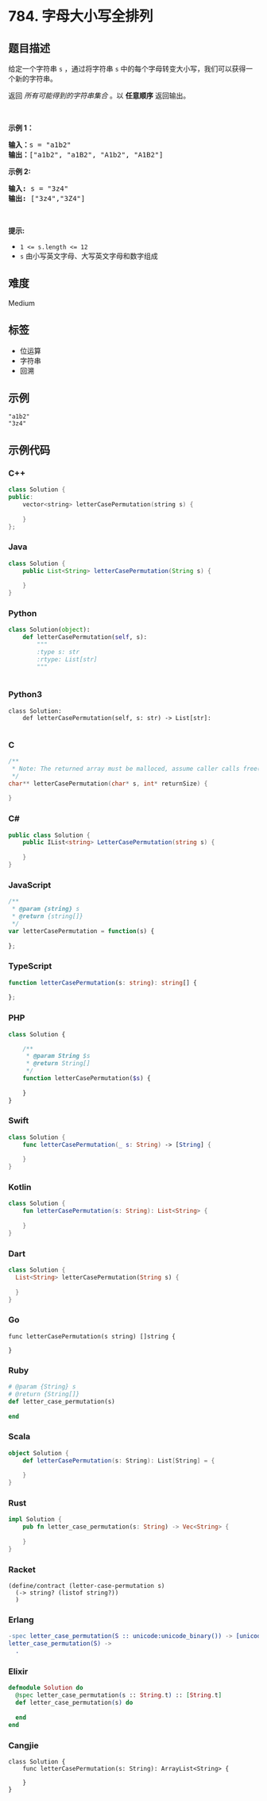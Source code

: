 # 784. 字母大小写全排列

## 题目描述

<p>给定一个字符串&nbsp;<code>s</code>&nbsp;，通过将字符串&nbsp;<code>s</code>&nbsp;中的每个字母转变大小写，我们可以获得一个新的字符串。</p>

<p>返回 <em>所有可能得到的字符串集合</em> 。以 <strong>任意顺序</strong> 返回输出。</p>

<p>&nbsp;</p>

<p><strong>示例 1：</strong></p>

<pre>
<strong>输入：</strong>s = "a1b2"
<strong>输出：</strong>["a1b2", "a1B2", "A1b2", "A1B2"]
</pre>

<p><strong>示例 2:</strong></p>

<pre>
<strong>输入:</strong> s = "3z4"
<strong>输出:</strong> ["3z4","3Z4"]
</pre>

<p>&nbsp;</p>

<p><strong>提示:</strong></p>

<ul>
	<li><code>1 &lt;= s.length &lt;= 12</code></li>
	<li><code>s</code>&nbsp;由小写英文字母、大写英文字母和数字组成</li>
</ul>


## 难度

Medium

## 标签

- 位运算
- 字符串
- 回溯

## 示例

```
"a1b2"
"3z4"
```

## 示例代码

### C++

```cpp
class Solution {
public:
    vector<string> letterCasePermutation(string s) {
        
    }
};
```

### Java

```java
class Solution {
    public List<String> letterCasePermutation(String s) {
        
    }
}
```

### Python

```python
class Solution(object):
    def letterCasePermutation(self, s):
        """
        :type s: str
        :rtype: List[str]
        """
        
```

### Python3

```python3
class Solution:
    def letterCasePermutation(self, s: str) -> List[str]:
        
```

### C

```c
/**
 * Note: The returned array must be malloced, assume caller calls free().
 */
char** letterCasePermutation(char* s, int* returnSize) {
    
}
```

### C#

```csharp
public class Solution {
    public IList<string> LetterCasePermutation(string s) {
        
    }
}
```

### JavaScript

```javascript
/**
 * @param {string} s
 * @return {string[]}
 */
var letterCasePermutation = function(s) {
    
};
```

### TypeScript

```typescript
function letterCasePermutation(s: string): string[] {
    
};
```

### PHP

```php
class Solution {

    /**
     * @param String $s
     * @return String[]
     */
    function letterCasePermutation($s) {
        
    }
}
```

### Swift

```swift
class Solution {
    func letterCasePermutation(_ s: String) -> [String] {
        
    }
}
```

### Kotlin

```kotlin
class Solution {
    fun letterCasePermutation(s: String): List<String> {
        
    }
}
```

### Dart

```dart
class Solution {
  List<String> letterCasePermutation(String s) {
    
  }
}
```

### Go

```golang
func letterCasePermutation(s string) []string {
    
}
```

### Ruby

```ruby
# @param {String} s
# @return {String[]}
def letter_case_permutation(s)
    
end
```

### Scala

```scala
object Solution {
    def letterCasePermutation(s: String): List[String] = {
        
    }
}
```

### Rust

```rust
impl Solution {
    pub fn letter_case_permutation(s: String) -> Vec<String> {
        
    }
}
```

### Racket

```racket
(define/contract (letter-case-permutation s)
  (-> string? (listof string?))
  )
```

### Erlang

```erlang
-spec letter_case_permutation(S :: unicode:unicode_binary()) -> [unicode:unicode_binary()].
letter_case_permutation(S) ->
  .
```

### Elixir

```elixir
defmodule Solution do
  @spec letter_case_permutation(s :: String.t) :: [String.t]
  def letter_case_permutation(s) do
    
  end
end
```

### Cangjie

```cangjie
class Solution {
    func letterCasePermutation(s: String): ArrayList<String> {

    }
}
```

